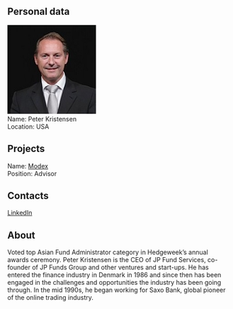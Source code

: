 ## Personal data
![peter kristensen photo](photo/peter_kristensen.jpg)  
Name:   Peter Kristensen  
Location: USA
## Projects 
Name: [Modex](../projects/modex.md)  
Position: Advisor   
## Contacts
[LinkedIn](https://www.linkedin.com/in/peter-kristensen-30b136a/)      
## About
Voted top Asian Fund Administrator category in Hedgeweek’s annual awards ceremony.
Peter Kristensen is the CEO of JP Fund Services, co-founder of JP Funds Group and other ventures and start-ups. He has entered the finance industry in Denmark in 1986 and since then has been engaged in the challenges and opportunities the industry has been going through. In the mid 1990s, he began working for Saxo Bank, global pioneer of the online trading industry.

